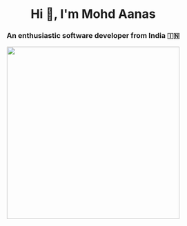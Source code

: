<h1 align="center">Hi 👋, I'm Mohd Aanas</h1>
<h3 align="center">An enthusiastic software developer from India 🇮🇳</h3>

<div align="center">
  <img src="https://media.giphy.com/media/qgQUggAC3Pfv687qPC/giphy.gif" width="400" />
</div>
